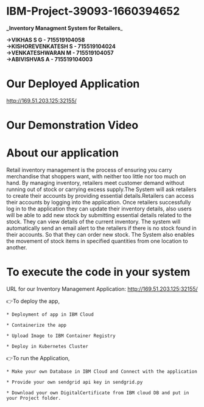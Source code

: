 # IBM-Project-39093-1660394652
**_Inventory Managment System for Retailers**_

**->VIKHAS S G          - 715519104058<br />
->KISHOREVENKATESH S    - 715519104024<br />
->VENKATESHWARAN M      - 715519104057<br />
->ABIVISHVAS A          - 715519104003**

# Our Deployed Application 
http://169.51.203.125:32155/

# Our Demonstration Video

# About our application
<p>Retail inventory management is the process of ensuring you carry merchandise that shoppers want, with neither too little nor too much on hand. By managing inventory, retailers meet customer demand without running out of stock or carrying excess supply.The System will ask retailers to create their accounts by providing essential details.Retailers can access their accounts by logging into the application. Once retailers successfully log in to the application they can update their inventory details, also users will be able to add new stock by submitting essential details related to the stock. They can view details of the current inventory. The system will automatically send an email alert to the retailers if there is no stock found in their accounts.  So that they can order new stock. The System also enables the movement of stock items in specified quantities from one location to another. </p>

# To execute the code in your system
URL for our Inventory Management Application: http://169.51.203.125:32155/

👉To deploy the app,

    * Deployment of app in IBM Cloud
    
    * Containerize the app
    
    * Upload Image to IBM Container Registry
    
    * Deploy in Kubernetes Cluster
    
👉To run the Application,

    * Make your own Database in IBM Cloud and Connect with the application
    
    * Provide your own sendgrid api key in sendgrid.py
    
    * Download your own DigitalCertificate from IBM cloud DB and put in your Project folder.

